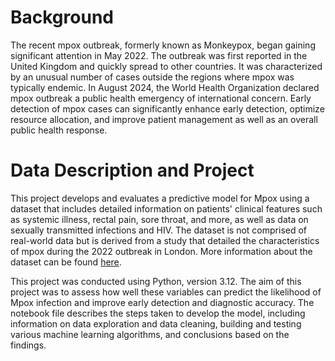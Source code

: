 # Background
The recent mpox outbreak, formerly known as Monkeypox, began gaining significant attention in May 2022. The outbreak was first reported in the United Kingdom and quickly spread to other countries. It was characterized by an unusual number of cases outside the regions where mpox was typically endemic. In August 2024, the World Health Organization declared mpox outbreak a public health emergency of international concern. Early detection of mpox cases can significantly enhance early detection, optimize resource allocation, and improve patient management as well as an overall public health response. 

# Data Description and Project
This project develops and evaluates a predictive model for Mpox using a dataset that includes detailed information on patients' clinical features such as systemic illness, rectal pain, sore throat, and more, as well as data on sexually transmitted infections and HIV.  The dataset is not comprised of real-world data but is derived from a study that detailed the characteristics of mpox during the 2022 outbreak in London. More information about the dataset can be found [here](https://www.kaggle.com/datasets/muhammad4hmed/monkeypox-patients-dataset). 

This project was conducted using Python, version 3.12. The aim of this project was to assess how well these variables can predict the likelihood of Mpox infection and improve early detection and diagnostic accuracy. The notebook file describes the steps taken to develop the model, including information on data exploration and data cleaning, building and testing various machine learning algorithms, and conclusions based on the findings. 


